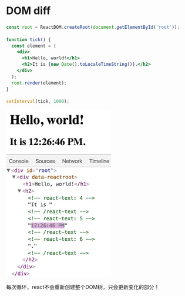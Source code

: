 # DOM diff

```jsx
const root = ReactDOM.createRoot(document.getElementById('root'));
  
function tick() {
  const element = (
    <div>
      <h1>Hello, world!</h1>
      <h2>It is {new Date().toLocaleTimeString()}.</h2>
    </div>
  );
  root.render(element);
}

setInterval(tick, 1000);
```

![Untitled](assets/Untitled.webp)

每次循环，react不会重新创建整个DOM树，只会更新变化的部分！
